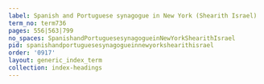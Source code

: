 ```yaml
---
label: Spanish and Portuguese synagogue in New York (Shearith Israel)
term_no: term736
pages: 556|563|799
no_spaces: SpanishandPortuguesesynagogueinNewYorkShearithIsrael
pid: spanishandportuguesesynagogueinnewyorkshearithisrael
order: '0917'
layout: generic_index_term
collection: index-headings
---
```


